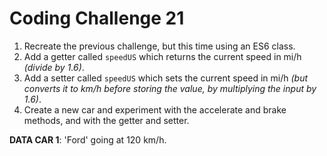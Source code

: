 # Coding Challenge 21

1. Recreate the previous challenge, but this time using an ES6 class.
2. Add a getter called `speedUS` which returns the current speed in mi/h *(divide by 1.6)*.
3. Add a setter called `speedUS` which sets the current speed in mi/h *(but converts it to km/h before storing the value, by multiplying the input by 1.6)*.
4. Create a new car and experiment with the accelerate and brake methods, and with the getter and setter.

**DATA CAR 1**: 'Ford' going at 120 km/h.
